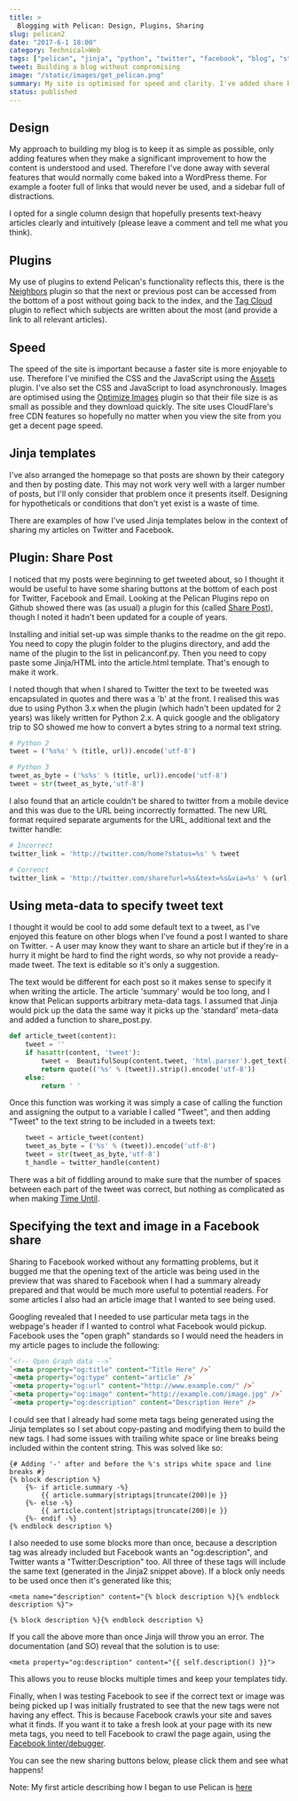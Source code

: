 ```yaml
---
title: >
  Blogging with Pelican: Design, Plugins, Sharing
slug: pelican2
date: "2017-6-1 18:00"
category: Technical>Web
tags: ["pelican", "jinja", "python", "twitter", "facebook", "blog", "static site"]
tweet: Building a blog without compromising
image: "/static/images/get_pelican.png"
summary: My site is optimised for speed and clarity. I've added share buttons using a plugin which I modified and improved, and added meta tags to control how Twitter and Facebook show my articles in feeds.
status: published
---
```


## Design

My approach to building my blog is to keep it as simple as possible, only adding
features when they make a significant improvement to how the content is
understood and used. Therefore I've done away with several features that would
normally come baked into a WordPress theme. For example a footer full of links
that would never be used, and a sidebar full of distractions.

I opted for a single column design that hopefully presents text-heavy articles
clearly and intuitively (please leave a comment and tell me what you think).

## Plugins

My use of plugins to extend Pelican's functionality reflects this, there is the
[Neighbors](https://github.com/getpelican/pelican-plugins/tree/master/neighbors)
plugin so that the next or previous post can be accessed from the bottom of a
post without going back to the index, and the [Tag
Cloud](https://github.com/getpelican/pelican-plugins/tree/master/tag_cloud)
plugin to reflect which subjects are written about the most (and provide a link
to all relevant articles).

## Speed

The speed of the site is important because a faster site is more enjoyable to
use. Therefore I've minified the CSS and the JavaScript using the
[Assets](https://github.com/getpelican/pelican-plugins/tree/master/assets)
plugin. I've also set the CSS and JavaScript to load asynchronously. Images are
optimised using the [Optimize
Images](https://github.com/getpelican/pelican-plugins/tree/master/optimize_images)
plugin so that their file size is as small as possible and they download
quickly. The site uses CloudFlare's free CDN features so hopefully no matter
when you view the site from you get a decent page speed.

## Jinja templates

I've also arranged the homepage so that posts are shown by their category and
then by posting date. This may not work very well with a larger number of posts,
but I'll only consider that problem once it presents itself. Designing for
hypotheticals or conditions that don't yet exist is a waste of time.

There are examples of how I've used Jinja templates below in the context of
sharing my articles on Twitter and Facebook.

## Plugin: Share Post

I noticed that my posts were beginning to get tweeted about, so I thought it
would be useful to have some sharing buttons at the bottom of each post for
Twitter, Facebook and Email. Looking at the Pelican Plugins repo on Github
showed there was (as usual) a plugin for this (called [Share
Post](https://github.com/getpelican/pelican-plugins/tree/master/share_post)),
though I noted it hadn't been updated for a couple of years.

Installing and initial set-up was simple thanks to the readme on the git repo.
You need to copy the plugin folder to the plugins directory, and add the name of
the plugin to the list in pelicanconf.py. Then you need to copy paste some
Jinja/HTML into the article.html template. That's enough to make it work.

I noted though that when I shared to Twitter the text to be tweeted was
encapsulated in quotes and there was a 'b' at the front. I realised this was due
to using Python 3.x when the plugin (which hadn't been updated for 2 years) was
likely written for Python 2.x. A quick google and the obligatory trip to SO
showed me how to convert a bytes string to a normal text string.

```python
# Python 2
tweet = ('%s%s' % (title, url)).encode('utf-8')

# Python 3
tweet_as_byte = ('%s%s' % (title, url)).encode('utf-8')
tweet = str(tweet_as_byte,'utf-8')
```

I also found that an article couldn't be shared to twitter from a mobile device
and this was due to the URL being incorrectly formatted. The new URL format
required separate arguments for the URL, additional text and the twitter handle:

```python
# Incorrect
twitter_link = 'http://twitter.com/home?status=%s' % tweet

# Correnct
twitter_link = 'http://twitter.com/share?url=%s&text=%s&via=%s' % (url, tweet, t_handle)
```

## Using meta-data to specify tweet text

I thought it would be cool to add some default text to a tweet, as I've enjoyed this feature on other blogs when I've found a post I wanted to share on Twitter. - A user may know they want to share an article but if they're in a hurry it might be hard to find the right words, so why not provide a ready-made tweet. The text is editable so it's only a suggestion.

The text would be different for each post so it makes sense to specify it when
writing the article. The article 'summary' would be too long, and I know that
Pelican supports arbitrary meta-data tags. I assumed that Jinja would pick up
the data the same way it picks up the 'standard' meta-data and added a function
to share_post.py.

```python
def article_tweet(content):
    tweet = ''
    if hasattr(content, 'tweet'):
        tweet =  BeautifulSoup(content.tweet, 'html.parser').get_text().strip()
        return quote(('%s' % (tweet)).strip().encode('utf-8'))
    else:
        return ' '
```

Once this function was working it was simply a case of calling the function and
assigning the output to a variable I called "Tweet", and then adding "Tweet" to
the text string to be included in a tweets text:

```python
    tweet = article_tweet(content)
    tweet_as_byte = ('%s' % (tweet)).encode('utf-8')
    tweet = str(tweet_as_byte,'utf-8')
    t_handle = twitter_handle(content)
```

There was a bit of fiddling around to make sure that the number of spaces
between each part of the tweet was correct, but nothing as complicated as when
making [Time Until](time-until).

## Specifying the text and image in a Facebook share

Sharing to Facebook worked without any formatting problems, but it bugged me
that the opening text of the article was being used in the preview that was
shared to Facebook when I had a summary already prepared and that would be much
more useful to potential readers. For some articles I also had an article image
that I wanted to see being used.

Googling revealed that I needed to use particular meta tags in the webpage's
header if I wanted to control what Facebook would pickup. Facebook uses the
"open graph" standards so I would need the headers in my article pages to
include the following:

```HTML
`<!-- Open Graph data -->`
`<meta property="og:title" content="Title Here" />`
`<meta property="og:type" content="article" />`
`<meta property="og:url" content="http://www.example.com/" />`
`<meta property="og:image" content="http://example.com/image.jpg" />`
`<meta property="og:description" content="Description Here" />
```

I could see that I already had some meta tags being generated using the Jinja
templates so I set about copy-pasting and modifying them to build the new tags.
I had some issues with trailing white space or line breaks being included within
the content string. This was solved like so:

```jinja2
{# Adding '-' after and before the %'s strips white space and line breaks #}
{% block description %}
	{%- if article.summary -%}
		{{ article.summary|striptags|truncate(200)|e }}
	{%- else -%}
		{{ article.content|striptags|truncate(200)|e }}
	{%- endif -%}
{% endblock description %}
```

I also needed to use some blocks more than once, because a description tag was
already included but Facebook wants an "og:description", and Twitter wants a
"Twitter:Description" too. All three of these tags will include the same text
(generated in the Jinja2 snippet above). If a block only needs to be used once
then it's generated like this;

```jinja2
<meta name="description" content="{% block description %}{% endblock description %}">
```

```jinja2
{% block description %}{% endblock description %}
```

If you call the above more than once Jinja will throw you an error. The
documentation (and SO) reveal that the solution is to use:

```jinja2
<meta property="og:description" content="{{ self.description() }}">
```

This allows you to reuse blocks multiple times and keep your templates tidy.

Finally, when I was testing Facebook to see if the correct text or image was
being picked up I was initially frustrated to see that the new tags were not
having any effect. This is because Facebook crawls your site and saves what it
finds. If you want it to take a fresh look at your page with its new meta tags,
you need to tell Facebook to crawl the page again, using the [Facebook
linter/debugger](https://developers.facebook.com/tools/debug/).

You can see the new sharing buttons below, please click them and see what happens!

Note: My first article describing how I began to use Pelican is [here](pelican_blog)
